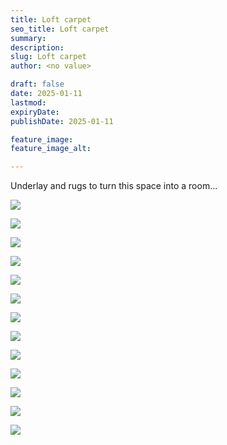 ```yaml
---
title: Loft carpet
seo_title: Loft carpet
summary:
description:
slug: Loft carpet
author: <no value>

draft: false
date: 2025-01-11
lastmod:
expiryDate:
publishDate: 2025-01-11

feature_image:
feature_image_alt:

---
```

Underlay and rugs to turn this space into a room...

![](/images/1464.jpeg)

![](/images/1463.jpeg)

![](/images/1467.jpeg)

![](/images/1462.jpeg)

![](/images/1466.jpeg)

![](/images/1465.jpeg)

![](/images/1473.jpeg)

![](/images/1472.jpeg)

![](/images/1471.jpeg)

![](/images/1475.jpeg)

![](/images/1483.jpeg)

![](/images/8503.jpeg)

![](/images/8509.jpeg)